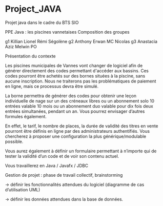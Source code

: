 # Project_JAVA
Projet java dans le cadre du BTS SIO

PPE Java : les piscines vannetaises
Composition des groupes

g1    Killian Lionel Rémi Ségolène
g2    Anthony Erwan MC Nicolas
g3    Anastacia Aziz Melwin PO

Présentation du contexte

Les piscines municipales de Vannes vont changer de logiciel afin de générer directement des codes permettant d'accéder aux bassins. Ces codes pourront être achetés sur des bornes situées à la piscine, sans aucune inscription. Nous ne traiterons pas les problématiques de paiement en ligne, mais ce processus devra être simulé.  

La borne permettra de générer des codes pour obtenir une leçon individuelle de nage sur un des créneaux libres ou un abonnement solo 10 entrées valable 10 mois ou un abonnement duo valable pour dix fois deux entrées simultanées, pendant un an. Vous pourrez envisager d’autres formules également.

En effet, le tarif, le nombre de places, la durée de validité des titres en vente pourront être définis en ligne par des administrateurs authentifiés. Vous chercherez à proposer une configuration la plus générique/modulable possible.  

Vous aurez également à définir un formulaire permettant à n’importe qui de tester la validité d’un code et de voir son contenu actuel.  

Vous travaillerez en Java / Javafx / JDBC


Gestion de projet : phase de travail collectif, brainstorming

-> définir les fonctionnalités attendues du logiciel (diagramme de cas d’utilisation UML)

-> définir les données attendues dans la base de données.
